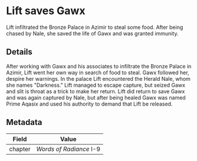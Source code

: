 # Lift saves Gawx
Lift infiltrated the Bronze Palace in Azimir to steal some food. After being chased by Nale, she saved the life of Gawx and was granted immunity.

## Details
After working with Gawx and his associates to infiltrate the Bronze Palace in Azimir, Lift went her own way in search of food to steal. Gawx followed her, despire her warnings. In the palace Lift encountered the Herald Nale, whom she names "Darkness." Lift managed to escape capture, but seized Gawx and slit is throat as a trick to make her return. Lift did return to save Gawx and was again captured by Nale, but after being healed Gawx was named Prime Aqasix and used his authority to demand that Lift be released.

## Metadata
| Field | Value |
| ----- | ----- |
| chapter | *Words of Radiance* I-9 |
